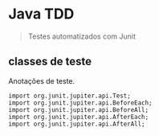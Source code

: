 # Java TDD
> Testes automatizados com Junit

## classes de teste

<p>
  Anotações de teste.
  
  ```
  import org.junit.jupiter.api.Test;
  import org.junit.jupiter.api.BeforeEach;
  import org.junit.jupiter.api.BeforeAll;
  import org.junit.jupiter.api.AfterEach;
  import org.junit.jupiter.api.AfterAll;
  
  ```
  
</p>
